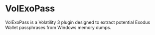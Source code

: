 # VolExoPass
VolExoPass is a Volatility 3 plugin designed to extract potential Exodus Wallet passphrases from Windows memory dumps.
